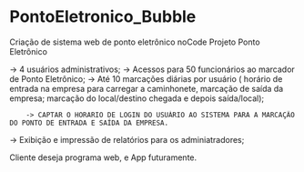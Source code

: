 # PontoEletronico_Bubble
Criação de sistema web de ponto eletrônico noCode 
Projeto Ponto Eletrônico 

-> 4 usuários administrativos;
-> Acessos para 50 funcionários ao marcador de Ponto Eletrônico;
-> Até 10 marcações diárias  por usuário ( horário de entrada na empresa para carregar a caminhonete,  marcação de saída da empresa; marcação do local/destino chegada e depois saída/local);

		-> CAPTAR O HORARIO DE LOGIN DO USUÁRIO AO SISTEMA PARA A MARCAÇÃO DO PONTO DE ENTRADA E SAÍDA DA EMPRESA.
		



-> Exibição e impressão de relatórios para os adminiatradores;

Cliente deseja programa web, e App futuramente. 
